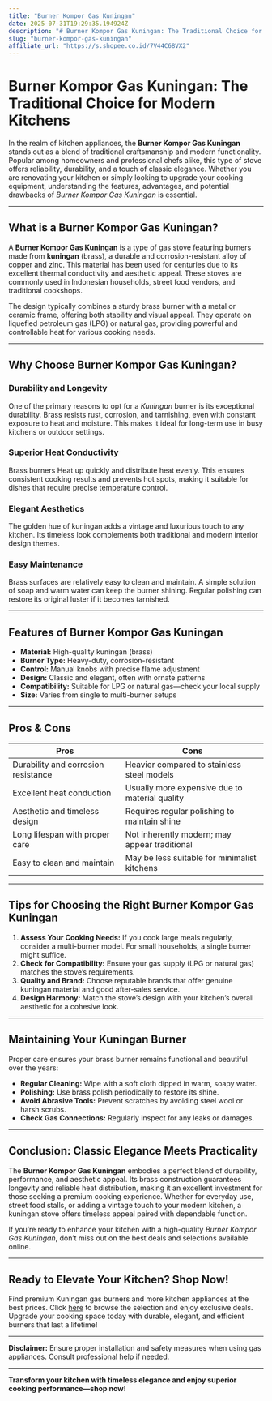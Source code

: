 ```yaml
---
title: "Burner Kompor Gas Kuningan"
date: 2025-07-31T19:29:35.194924Z
description: "# Burner Kompor Gas Kuningan: The Traditional Choice for Modern Kitchens..."
slug: "burner-kompor-gas-kuningan"
affiliate_url: "https://s.shopee.co.id/7V44C68VX2"
---
```

# Burner Kompor Gas Kuningan: The Traditional Choice for Modern Kitchens

In the realm of kitchen appliances, the **Burner Kompor Gas Kuningan** stands out as a blend of traditional craftsmanship and modern functionality. Popular among homeowners and professional chefs alike, this type of stove offers reliability, durability, and a touch of classic elegance. Whether you are renovating your kitchen or simply looking to upgrade your cooking equipment, understanding the features, advantages, and potential drawbacks of *Burner Kompor Gas Kuningan* is essential.

---

## What is a Burner Kompor Gas Kuningan?

A **Burner Kompor Gas Kuningan** is a type of gas stove featuring burners made from **kuningan** (brass), a durable and corrosion-resistant alloy of copper and zinc. This material has been used for centuries due to its excellent thermal conductivity and aesthetic appeal. These stoves are commonly used in Indonesian households, street food vendors, and traditional cookshops.

The design typically combines a sturdy brass burner with a metal or ceramic frame, offering both stability and visual appeal. They operate on liquefied petroleum gas (LPG) or natural gas, providing powerful and controllable heat for various cooking needs.

---

## Why Choose Burner Kompor Gas Kuningan?

### Durability and Longevity

One of the primary reasons to opt for a *Kuningan* burner is its exceptional durability. Brass resists rust, corrosion, and tarnishing, even with constant exposure to heat and moisture. This makes it ideal for long-term use in busy kitchens or outdoor settings.

### Superior Heat Conductivity

Brass burners Heat up quickly and distribute heat evenly. This ensures consistent cooking results and prevents hot spots, making it suitable for dishes that require precise temperature control.

### Elegant Aesthetics

The golden hue of kuningan adds a vintage and luxurious touch to any kitchen. Its timeless look complements both traditional and modern interior design themes.

### Easy Maintenance

Brass surfaces are relatively easy to clean and maintain. A simple solution of soap and warm water can keep the burner shining. Regular polishing can restore its original luster if it becomes tarnished.

---

## Features of Burner Kompor Gas Kuningan

- **Material:** High-quality kuningan (brass)
- **Burner Type:** Heavy-duty, corrosion-resistant
- **Control:** Manual knobs with precise flame adjustment
- **Design:** Classic and elegant, often with ornate patterns
- **Compatibility:** Suitable for LPG or natural gas—check your local supply
- **Size:** Varies from single to multi-burner setups

---

## Pros & Cons

| **Pros**                         | **Cons**                          |
|----------------------------------|----------------------------------|
| Durability and corrosion resistance | Heavier compared to stainless steel models |
| Excellent heat conduction       | Usually more expensive due to material quality  |
| Aesthetic and timeless design  | Requires regular polishing to maintain shine |
| Long lifespan with proper care | Not inherently modern; may appear traditional |
| Easy to clean and maintain    | May be less suitable for minimalist kitchens |

---

## Tips for Choosing the Right Burner Kompor Gas Kuningan

1. **Assess Your Cooking Needs:** If you cook large meals regularly, consider a multi-burner model. For small households, a single burner might suffice.
2. **Check for Compatibility:** Ensure your gas supply (LPG or natural gas) matches the stove’s requirements.
3. **Quality and Brand:** Choose reputable brands that offer genuine kuningan material and good after-sales service.
4. **Design Harmony:** Match the stove’s design with your kitchen’s overall aesthetic for a cohesive look.

---

## Maintaining Your Kuningan Burner

Proper care ensures your brass burner remains functional and beautiful over the years:

- **Regular Cleaning:** Wipe with a soft cloth dipped in warm, soapy water.
- **Polishing:** Use brass polish periodically to restore its shine.
- **Avoid Abrasive Tools:** Prevent scratches by avoiding steel wool or harsh scrubs.
- **Check Gas Connections:** Regularly inspect for any leaks or damages.

---

## Conclusion: Classic Elegance Meets Practicality

The **Burner Kompor Gas Kuningan** embodies a perfect blend of durability, performance, and aesthetic appeal. Its brass construction guarantees longevity and reliable heat distribution, making it an excellent investment for those seeking a premium cooking experience. Whether for everyday use, street food stalls, or adding a vintage touch to your modern kitchen, a kuningan stove offers timeless appeal paired with dependable function.

If you’re ready to enhance your kitchen with a high-quality *Burner Kompor Gas Kuningan*, don’t miss out on the best deals and selections available online.

---

## Ready to Elevate Your Kitchen? Shop Now!

Find premium Kuningan gas burners and more kitchen appliances at the best prices. Click [here](https://s.shopee.co.id/7V44C68VX2) to browse the selection and enjoy exclusive deals. Upgrade your cooking space today with durable, elegant, and efficient burners that last a lifetime!

---

**Disclaimer:** Ensure proper installation and safety measures when using gas appliances. Consult professional help if needed.

---

**Transform your kitchen with timeless elegance and enjoy superior cooking performance—shop now!**